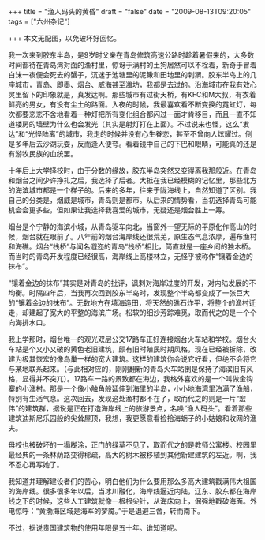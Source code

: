 +++
title = "渔人码头的黄昏"
draft = "false"
date = "2009-08-13T09:20:05"
tags = ["六州杂记"]


+++
本文无配图，以免破坏好回忆。
  
我一次来到胶东半岛，是9岁时父亲在青岛修筑高速公路时趁着暑假来的，大多数时间都待在青岛湾对面的渔村里，惊讶于满村的土狗居然可以不栓着，新奇于冒着白沫一夜便会死去的蟹子，沉迷于池塘里的泥鳅和田地里的刺猬。胶东半岛上的几座城市，青岛、即墨、烟台、威海甚至潍坊，我都是去过的。沿海城市在我有效心灵里留下的印象就是，真发达啊。那些城市有过街天桥，有KFC和M大叔，有衣着鲜亮的男女，有没有尘土的路面。入夜的时候，我最喜欢看不断变换的霓虹灯，每次都要恋恋不舍地看着一种灯把所有变化组合都闪过一面才肯移目，而且一直不知道楼房的墙壁为什么也会发光（其实是射灯打在上面）。不过说来也怪，这么“发达”和“光怪陆离”的城市，我走的时候并没有心生眷恋，甚至不曾向人炫耀过。倒是多年后去沙湖玩耍，反而逢人便夸。看着镜中自己的下巴和眼睛，可能真的还是有游牧民族的血统罢。
  
十年后上大学择校时，由于分数的缘故，胶东半岛突然又变得离我那般近。在青岛和烟台之间少许挣扎之后，我选择了后者。大抵在我已经模糊的记忆里，那些北方的海滨城市都是一个样子的。后来的多年，往来于陇海线上，自然知道了区别。我自己的分类是，烟威是城市，青岛则是都市。从后来的情势看，当初选择青岛可能机会会更多些，但如果让我选择我喜爱的城市，无疑还是烟台胜上一筹。
  
烟台是个宁静的海滨小城，从青岛驱车向北，当窗外一望无际的平原化作高山的时候，烟台就在眼前了。八年前的烟台海岸线还很荒芜，原生态气息浓厚，遍布渔村和海礁。烟台“栈桥”与闻名遐迩的青岛“栈桥”相比，简直就是一座乡间的独木桥。而当时的青岛开发程度已经很高，海岸线上高楼林立，无怪乎被称作“镶着金边的抹布”。
  
“镶着金边的抹布”其实是对青岛的批评，讽刺对海岸过度的开发，对内陆发展的不均衡。时隔四年后，当我再次回到胶东半岛时，发现整个半岛都变成了一张巨大的“镶着金边的抹布”。无数地方在填海造田，将天然的礁石炸平，将整个的渔村迁走，却建起了宽大的平整的海滨广场。松软的细沙芳踪难觅，取而代之的是一个个向海排水口。
  
我上学那时，烟台唯一的观光双层公交17路车正好连接烟台火车站和学校。烟台火车站是个又小又破的黄色老旧建筑，颇有旧时殖民时期风格，现在已经被拆除，改建为极其恢宏的像鸟巢一样的宽大建筑。这样的建筑你会说它好看，但绝不会将它与某地联系起来。（与此相对应的，刚刚翻新的青岛火车站倒是保持了海滨旧有风格，显得并不突兀）。17路车一路的景致都在海边，我格外喜欢的是一个叫做金钩寨的小渔村。那是一个像小触角般延伸到海里的半岛，小小地海湾里泊满了渔船，特别有生活气息。这次回去，发现这处渔村都不在了，取而代之的则是一片“宏伟”的建筑群，据说是正在打造海岸线上的旅游景点，名唤“渔人码头”。看着那些建筑迪斯尼乐园般的尖耸屋顶，我想，我更愿意看捡拾海蛎子的小姑娘和收网的渔夫。
  
母校也被破坏的一塌糊涂，正门的绿草不见了，取而代之的是教师公寓楼。校园里最经典的一条林荫路变得稀疏，高大的树木被移植到其他新建建筑的左近。啊，我不忍心再写她了。
  
我知道并理解建设者们的苦心，明白他们为什么要用那么多高大建筑戳满伟大祖国的海岸线。很多很多年以后，当冰川融化，海岸线逼近内陆，辽东、胶东都在海岸线之下的时候，这些人工建筑就像一根根尖针，从海床向上，倔强地戳破海面。外电惊呼：“黄渤海区域是海军的梦魇。”于是退避三舍，转而南下。
  
不过，据说贵国建筑物的使用年限是五十年。谁知道呢。